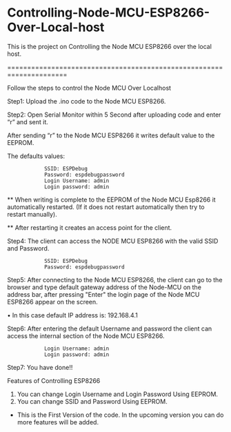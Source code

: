 # Controlling-Node-MCU-ESP8266-Over-Local-host
This is the project on Controlling the Node MCU ESP8266 over the local host.

=====================================================================

Follow the steps to control the Node MCU Over Localhost

Step1: Upload the .ino code to the Node MCU ESP8266.

Step2: Open Serial Monitor within 5 Second after uploading code and enter “r” and sent it.
 
After sending “r” to the Node MCU ESP8266 it writes default value to the EEPROM.

The defaults values:

				SSID: ESPDebug
				Password: espdebugpassword
				Login Username: admin
				Login password: admin

** When writing is complete to the EEPROM of the Node MCU Esp8266 it automatically restarted. (If it does not restart automatically then try to restart manually).


** After restarting it creates an access point for the client. 

Step4: The client can access the NODE MCU ESP8266 with the valid SSID and Password.

				SSID: ESPDebug
				Password: espdebugpassword

Step5: After connecting to the Node MCU ESP8266, the client can go to the browser and type default gateway address of the Node-MCU on the address bar, after pressing "Enter" the login page of the Node MCU ESP8266 appear on the screen.

•	In this case default IP address is:
					192.168.4.1


Step6: After entering the default Username and password the client can access the internal section of the Node MCU ESP8266. 

				Login Username: admin
				Login password: admin

Step7: You have done!!
									



 Features of Controlling ESP8266
 
1.	You can change Login Username and Login Password Using EEPROM.
2.	You can change SSID and Password Using EEPROM.


* This is the First Version of the code. In the upcoming version you can do more features will be added.

